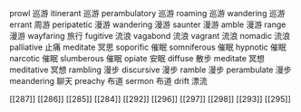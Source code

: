 




prowl 巡游
itinerant 巡游
perambulatory 巡游
roaming 巡游
wandering 巡游
errant 周游
peripatetic 漫游
wandering 漫游
saunter 漫游
amble 漫游
range 漫游
wayfaring 旅行
fugitive 流浪
vagabond 流浪
vagrant 流浪
nomadic 流浪
palliative 止痛
meditate 冥思
soporific 催眠
somniferous 催眠
hypnotic 催眠
narcotic 催眠
slumberous 催眠
opiate 安眠
diffuse 散步
meditate 冥想
meditative 冥想
rambling 漫步
discursive 漫步
ramble 漫步
perambulate 漫步
meandering 聊天
preachy 布道
sermon 布道
drift 漂流

[[287]]
[[286]]
[[285]]
[[284]]
[[292]]
[[296]]
[[297]]
[[298]]
[[293]]
[[295]]